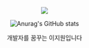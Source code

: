 

<!--
**hitchcoke/hitchcoke** is a ✨ _special_ ✨ repository because its `README.md` (this file) appears on your GitHub profile.

Here are some ideas to get you started:

- 🔭 I’m currently working on ...
- 🌱 I’m currently learning ...
- 👯 I’m looking to collaborate on ...
- 🤔 I’m looking for help with ...
- 💬 Ask me about ...
- 📫 How to reach me: ...
- 😄 Pronouns: ...
- ⚡ Fun fact: ...
-->
<div align=center>
	<img src="https://capsule-render.vercel.app/api?type=waving&color=auto&height=200&section=header&text=hitchsgithub&fontSize=90" />	

![Anurag's GitHub stats](https://github-readme-stats.vercel.app/api?username=hitchcoke&show_icons=true&theme=radical)

개발자를 꿈꾸는 이지원입니다
</div>
